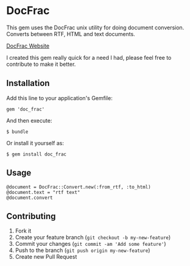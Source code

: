 # DocFrac

This gem uses the DocFrac unix utility for doing document conversion. Converts between RTF, HTML and text documents.

[DocFrac Website](http://docfrac.net/wordpress/)

I created this gem really quick for a need I had, please feel free to contribute to make it better.

## Installation

Add this line to your application's Gemfile:

    gem 'doc_frac'

And then execute:

    $ bundle

Or install it yourself as:

    $ gem install doc_frac

## Usage

    @document = DocFrac::Convert.new(:from_rtf, :to_html)
    @document.text = "rtf text"
    @document.convert

## Contributing

1. Fork it
2. Create your feature branch (`git checkout -b my-new-feature`)
3. Commit your changes (`git commit -am 'Add some feature'`)
4. Push to the branch (`git push origin my-new-feature`)
5. Create new Pull Request
